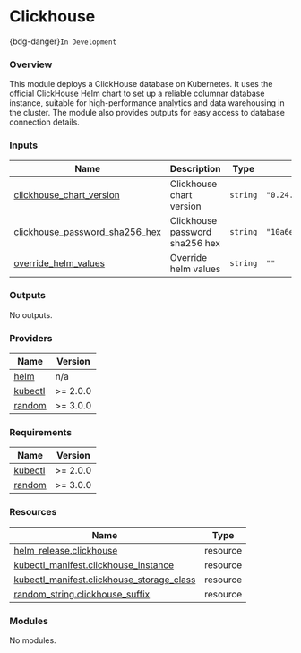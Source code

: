 # Clickhouse 

{bdg-danger}`In Development`


### Overview

This module deploys a ClickHouse database on Kubernetes. It uses the official ClickHouse Helm chart to set up a reliable columnar database instance, suitable for high-performance analytics and data warehousing in the cluster. The module also provides outputs for easy access to database connection details.

### Inputs

| Name | Description | Type | Default | Required |
|------|-------------|------|---------|:--------:|
| <a name="input_clickhouse_chart_version"></a> [clickhouse\_chart\_version](#input\_clickhouse\_chart\_version) | Clickhouse chart version | `string` | `"0.24.0"` | no |
| <a name="input_clickhouse_password_sha256_hex"></a> [clickhouse\_password\_sha256\_hex](#input\_clickhouse\_password\_sha256\_hex) | Clickhouse password sha256 hex | `string` | `"10a6e6cc8311a3e2bcc09bf6c199adecd5dd59408c343e926b129c4914f3cb01"` | no |
| <a name="input_override_helm_values"></a> [override\_helm\_values](#input\_override\_helm\_values) | Override helm values | `string` | `""` | no |

### Outputs

No outputs.

### Providers

| Name | Version |
|------|---------|
| <a name="provider_helm"></a> [helm](#provider\_helm) | n/a |
| <a name="provider_kubectl"></a> [kubectl](#provider\_kubectl) | >= 2.0.0 |
| <a name="provider_random"></a> [random](#provider\_random) | >= 3.0.0 |

### Requirements

| Name | Version |
|------|---------|
| <a name="requirement_kubectl"></a> [kubectl](#requirement\_kubectl) | >= 2.0.0 |
| <a name="requirement_random"></a> [random](#requirement\_random) | >= 3.0.0 |

### Resources

| Name | Type |
|------|------|
| [helm_release.clickhouse](https://registry.terraform.io/providers/hashicorp/helm/latest/docs/resources/release) | resource |
| [kubectl_manifest.clickhouse_instance](https://registry.terraform.io/providers/alekc/kubectl/latest/docs/resources/manifest) | resource |
| [kubectl_manifest.clickhouse_storage_class](https://registry.terraform.io/providers/alekc/kubectl/latest/docs/resources/manifest) | resource |
| [random_string.clickhouse_suffix](https://registry.terraform.io/providers/hashicorp/random/latest/docs/resources/string) | resource |

### Modules

No modules.

